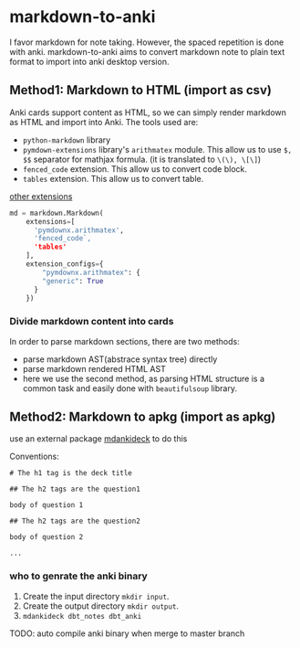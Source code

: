 # markdown-to-anki

I favor markdown for note taking. However, the spaced repetition is done with anki. markdown-to-anki aims to convert markdown note to plain text format to import into anki desktop version.

## Method1: Markdown to HTML (import as csv)

Anki cards support content as HTML, so we can simply render markdown as HTML and import into Anki.
The tools used are:

- `python-markdown` library
- `pymdown-extensions` library's `arithmatex` module. This allow us to use `$, $$` separator for mathjax formula. (it is translated to `\(\), \[\]`)
- `fenced_code` extension. This allow us to convert code block.
- `tables` extension. This allow us to convert table.

[other extensions](https://python-markdown.github.io/extensions/)

```python
md = markdown.Markdown(
    extensions=[
      'pymdownx.arithmatex',
      'fenced_code`,
      'tables'
    ],
    extension_configs={
        "pymdownx.arithmatex": {
        "generic": True
      }
    })
```

### Divide markdown content into cards

In order to parse markdown sections, there are two methods:

- parse markdown AST(abstrace syntax tree) directly
- parse markdown rendered HTML AST
- here we use the second method, as parsing HTML structure is a common task and easily done with `beautifulsoup` library.


## Method2: Markdown to apkg (import as apkg) 

use an external package [mdankideck](https://github.com/lukesmurray/markdown-anki-decks/tree/master) to do this 

Conventions:

```
# The h1 tag is the deck title

## The h2 tags are the question1

body of question 1

## The h2 tags are the question2

body of question 2

...
```

### who to genrate the anki binary 



1. Create the input directory `mkdir input`.
2. Create the output directory `mkdir output`.
3. `mdankideck dbt_notes dbt_anki`



TODO: auto compile anki binary when merge to master branch
